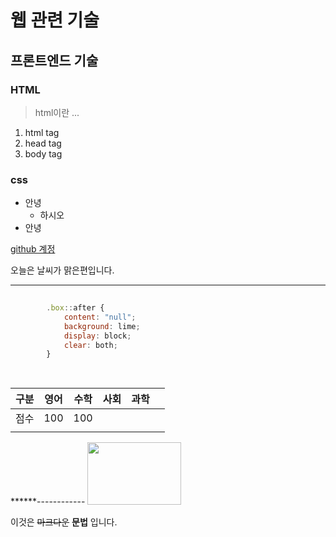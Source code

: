 # 웹 관련 기술
## 프론트엔드 기술
### HTML
> html이란 ...
1. html tag
2. head tag
3. body tag

### css
+ 안녕
  + 하시오
+ 안녕


[github 계정](http:s//github.com/donggrri/)



오늘은 날씨가          맑은편입니다.

-----
```javascript
        
        .box::after {
            content: "null";
            background: lime;
            display: block;
            clear: both;
        }
        
        
```
| 구분 | 영어 | 수학 | 사회 | 과학 |   |
|------|------|------|------|------|--:|
|  점수  | 100 |  100|      |      |   |
|      |      |      |      |      |   |
******------------
<img src="https://www.huement.com/web/wp-content/uploads/2013/10/logo-1.jpg" width="150px" height="100px">      

이것은 ~~마크다운~~ **문법** 입니다.



